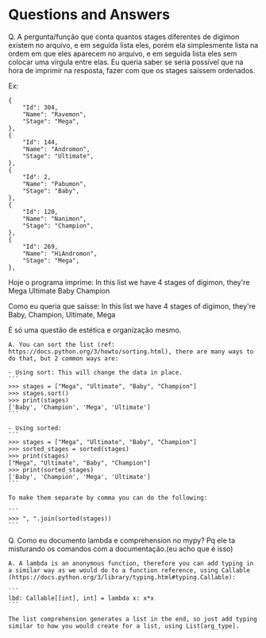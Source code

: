 # Questions and Answers

Q. A pergunta/função que conta quantos stages diferentes de digimon existem no arquivo, e em seguida lista eles, porém ela simplesmente lista na ordem em que eles aparecem no arquivo, e em seguida lista eles sem colocar uma vírgula entre elas. Eu queria saber se seria possível que na hora de imprimir na resposta, fazer com que os stages saíssem ordenados.

Ex:

    {
        "Id": 304,
        "Name": "Ravemon",
        "Stage": "Mega",
    },
    {
        "Id": 144,
        "Name": "Andromon",
        "Stage": "Ultimate",
    },
    {
        "Id": 2,
        "Name": "Pabumon",
        "Stage": "Baby",
    },
    {
        "Id": 120,
        "Name": "Nanimon",
        "Stage": "Champion",
    },
    {
        "Id": 269,
        "Name": "HiAndromon",
        "Stage": "Mega",
    },

Hoje o programa imprime: In this list we have 4 stages of digimon, they're Mega Ultimate Baby Champion

Como eu queria que saísse: In this list we have 4 stages of digimon, they're Baby, Champion, Ultimate, Mega

É só uma questão de estética e organização mesmo.

>
    A. You can sort the list (ref: https://docs.python.org/3/howto/sorting.html), there are many ways to do that, but 2 common ways are:

    - Using sort: This will change the data in place.
    ```
    >>> stages = ["Mega", "Ultimate", "Baby", "Champion"]
    >>> stages.sort()
    >>> print(stages)
    ['Baby', 'Champion', 'Mega', 'Ultimate']
    ```

    - Using sorted:
    ```
    >>> stages = ["Mega", "Ultimate", "Baby", "Champion"]
    >>> sorted_stages = sorted(stages)
    >>> print(stages)
    ["Mega", "Ultimate", "Baby", "Champion"]
    >>> print(sorted_stages)
    ['Baby', 'Champion', 'Mega', 'Ultimate']
    ```

    To make them separate by comma you can do the following:

    ```
    >>> ", ".join(sorted(stages))
    ```

Q. Como eu documento lambda e comprehension no mypy? Pq ele ta misturando os comandos com a documentação.(eu acho que é isso)

>
    A. A lambda is an anonymous function, therefore you can add typing in a similar way as we would do to a function reference, using Callable (https://docs.python.org/3/library/typing.html#typing.Callable): 

    ```
    lbd: Callable[[int], int] = lambda x: x*x
    ```

    The list comprehension generates a list in the end, so just add typing similar to how you would create for a list, using List[arg_type].
    